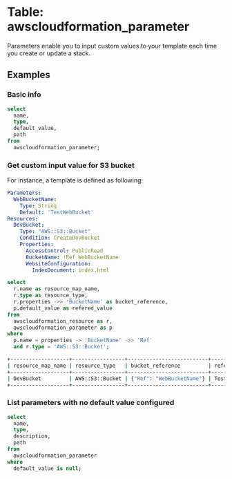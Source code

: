 # Table: awscloudformation_parameter

Parameters enable you to input custom values to your template each time you create or update a stack.

## Examples

### Basic info

```sql
select
  name,
  type,
  default_value,
  path
from
  awscloudformation_parameter;
```

### Get custom input value for S3 bucket

For instance, a template is defined as following:

```yaml
Parameters:
  WebBucketName:
    Type: String
    Default: 'TestWebBucket'
Resources:
  DevBucket:
    Type: "AWS::S3::Bucket"
    Condition: CreateDevBucket
    Properties:
      AccessControl: PublicRead
      BucketName: !Ref WebBucketName
      WebsiteConfiguration:
        IndexDocument: index.html
```

```sql
select
  r.name as resource_map_name,
  r.type as resource_type,
  r.properties ->> 'BucketName' as bucket_reference,
  p.default_value as refered_value
from
  awscloudformation_resource as r,
  awscloudformation_parameter as p
where
  p.name = properties -> 'BucketName' ->> 'Ref'
  and r.type = 'AWS::S3::Bucket';
```

```sh
+-------------------+-----------------+--------------------------+---------------+
| resource_map_name | resource_type   | bucket_reference         | refered_value |
+-------------------+-----------------+--------------------------+---------------+
| DevBucket         | AWS::S3::Bucket | {"Ref": "WebBucketName"} | TestWebBucket |
+-------------------+-----------------+--------------------------+---------------+
```

### List parameters with no default value configured

```sql
select
  name,
  type,
  description,
  path
from
  awscloudformation_parameter
where
  default_value is null;
```
